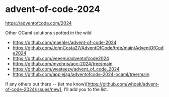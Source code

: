 # advent-of-code-2024

https://adventofcode.com/2024

Other OCaml solutions spotted in the wild
- https://github.com/maehler/advent-of-code-2024
- https://github.com/JohnCosta27/AdventOfCode/tree/main/AdventOfCode2024
- https://github.com/veeenu/adventofcode2024
- https://github.com/mychris/aoc-2024/tree/main
- https://github.com/westeezy/advent_of_code_2024
- https://github.com/applejag/adventofcode-2024-ocaml/tree/main


If any others out there -- (let me know)[https://github.com/whoek/advent-of-code-2024/issues/new], I'll add you to the list.
